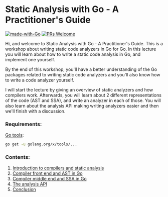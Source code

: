 # Static Analysis with Go - A Practitioner's Guide
[![made-with-Go](https://img.shields.io/badge/Made%20with-Go-1f425f.svg)](http://golang.org)
[![PRs Welcome](https://img.shields.io/badge/PRs-welcome-brightgreen.svg?style=flat-square)](http://makeapullrequest.com)

Hi, and welcome to Static Analysis with Go - A Practitioner's Guide. 
This is a workshop about writing static code analyzers in Go for Go.
In this lecture you will learn about how to write a static code analysis in Go, and implement one yourself. 

By the end of this workshop, you'll have a better understanding of the Go packages related to writing static code
analyzers and you'll also know how to write a code analyzer yourself. 

I will start the lecture by giving an overview of static analyzers and how compilers work. Afterwards, you will learn
about 2 different representations of the code (AST and SSA), and write an analyzer in each of those. 
You will also learn about the analysis API making writing analyzers easier and then we'll finish with a discussion.

### Requirements:
[Go tools](https://github.com/golang/tools):
```bash
go get -u golang.org/x/tools/...
```


### Contents:
1. [Introduction to compilers and static analysis](https://github.com/amit-davidson/GopherCon2021IsraelStaticAnalysisWorkshop/blob/master/intro/text.md)
2. [Compiler front end and AST in Go](https://github.com/amit-davidson/GopherCon2021IsraelStaticAnalysisWorkshop/blob/master/ast/text.md)
3. [Compiler middle end and SSA in Go](https://github.com/amit-davidson/GopherCon2021IsraelStaticAnalysisWorkshop/blob/master/ir/text.md)
3. [The analysis API](https://github.com/amit-davidson/GopherCon2021IsraelStaticAnalysisWorkshop/blob/master/analysisApi/text.md)
3. [Conclusion](https://github.com/amit-davidson/GopherCon2021IsraelStaticAnalysisWorkshop/blob/master/conclusion/text.md)